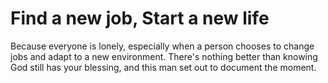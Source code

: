 # Find a new job, Start a new life

Because everyone is lonely, especially when a person chooses to change jobs and adapt to a new environment.
There's nothing better than knowing God still has your blessing, and this man set out to document the moment.

